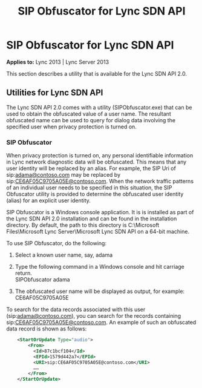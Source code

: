 ﻿---
title: SIP Obfuscator for Lync SDN API
TOCTitle: SIP Obfuscator for Lync SDN API
ms:assetid: 891e4ef9-8763-41fa-ac5b-ce85fa15a13a
ms:mtpsurl: https://msdn.microsoft.com/en-us/library/Dn439306(v=office.15)
ms:contentKeyID: 57261042
ms.date: 07/24/2014
mtps_version: v=office.15
---

# SIP Obfuscator for Lync SDN API

**Applies to:** Lync 2013 | Lync Server 2013

This section describes a utility that is available for the Lync SDN API 2.0.

## Utilities for Lync SDN API

The Lync SDN API 2.0 comes with a utility (SIPObfuscator.exe) that can be used to obtain the obfuscated value of a user name. The resultant obfuscated name can be used to query for dialog data involving the specified user when privacy protection is turned on.

### SIP Obfuscator

When privacy protection is turned on, any personal identifiable information in Lync network diagnostic data will be obfuscated. This means that any user identity will be replaced by an alias. For example, the SIP Uri of sip:adama@contoso.com may be replaced by sip:CE6AF05C9705A05E@contoso.com. When the network traffic patterns of an individual user needs to be specified in this situation, the SIP Obfuscator utility is provided to determine the obfuscated user identity (alias) for an explicit user identity.

SIP Obfuscator is a Windows console application. It is is installed as part of the Lync SDN API 2.0 installation and can be found in the installation directory. By default, the path to this directory is C:\\Microsoft Files\\Microsoft Lync Server\\Microsoft Lync SDN API on a 64-bit machine.

To use SIP Obfuscator, do the following:

1.  Select a known user name, say, adama

2.  Type the following command in a Windows console and hit carriage return.  
    SIPObfuscator adama

3.  The obfuscated user name will be displayed as output, for example:  
    CE6AF05C9705A05E

To search for the data records associated with this user (sip:adama@contoso.com), you can search for the records containing sip:CE6AF05C9705A05E@contoso.com. An example of such an obfuscated data record is shown as follows:

```xml
    <StartOrUpdate Type="audio">
        <From>
          <Id>87c1bcf104</Id>
          <EPId>1579d442a7</EPId>
          <URI>sip:CE6AF05C9705A05E@contoso.com</URI>
          ……
        </From>
    </StartOrUpdate>
```
